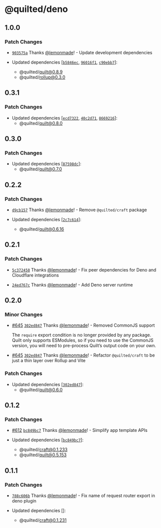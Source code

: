 # @quilted/deno

## 1.0.0

### Patch Changes

- [`903575a`](https://github.com/lemonmade/quilt/commit/903575a220b72095a8ed5bffd43ad5f1a44f40a8) Thanks [@lemonmade](https://github.com/lemonmade)! - Update development dependencies

- Updated dependencies [[`b5846ec`](https://github.com/lemonmade/quilt/commit/b5846ecea4cdf275c3d6837c3bd5c7ce7c6d990c), [`96016f1`](https://github.com/lemonmade/quilt/commit/96016f1102276bdae3ef4ff0fae7656c9f118d59), [`c90ebb7`](https://github.com/lemonmade/quilt/commit/c90ebb7fc1ad1c7de7b384bfe06102879de3c1f5)]:
  - @quilted/quilt@0.8.9
  - @quilted/rollup@0.3.0

## 0.3.1

### Patch Changes

- Updated dependencies [[`ecd7322`](https://github.com/lemonmade/quilt/commit/ecd7322637e54b5f34dfa310249d819e944c9171), [`40c2d71`](https://github.com/lemonmade/quilt/commit/40c2d71ec583c92266d2a7b5adec9cee8880b4ab), [`8669216`](https://github.com/lemonmade/quilt/commit/8669216a28c6d8b5b62d4f297ece8f44b8f9f3ae)]:
  - @quilted/quilt@0.8.0

## 0.3.0

### Patch Changes

- Updated dependencies [[`87598dc`](https://github.com/lemonmade/quilt/commit/87598dcca4d97835caed7152f646e9989c75d73b)]:
  - @quilted/quilt@0.7.0

## 0.2.2

### Patch Changes

- [`d9cb157`](https://github.com/lemonmade/quilt/commit/d9cb157784982ff32739d3d6284bc547186da250) Thanks [@lemonmade](https://github.com/lemonmade)! - Remove `@quilted/craft` package

- Updated dependencies [[`2c7c614`](https://github.com/lemonmade/quilt/commit/2c7c61486018b4192ef8d1f85ccd27ed7889f118)]:
  - @quilted/quilt@0.6.16

## 0.2.1

### Patch Changes

- [`5c372458`](https://github.com/lemonmade/quilt/commit/5c372458cb2db671ea40e1af29d3c49ca63d78ab) Thanks [@lemonmade](https://github.com/lemonmade)! - Fix peer dependencies for Deno and Cloudflare integrations

- [`24ed767c`](https://github.com/lemonmade/quilt/commit/24ed767c3e5b8617ab1a6db0ffd648bb2aabfda6) Thanks [@lemonmade](https://github.com/lemonmade)! - Add Deno server runtime

## 0.2.0

### Minor Changes

- [#645](https://github.com/lemonmade/quilt/pull/645) [`302ed847`](https://github.com/lemonmade/quilt/commit/302ed8479f9c035ef39d48137de958dba50690ca) Thanks [@lemonmade](https://github.com/lemonmade)! - Removed CommonJS support

  The `require` export condition is no longer provided by any package. Quilt only supports ESModules, so if you need to use the CommonJS version, you will need to pre-process Quilt’s output code on your own.

- [#645](https://github.com/lemonmade/quilt/pull/645) [`302ed847`](https://github.com/lemonmade/quilt/commit/302ed8479f9c035ef39d48137de958dba50690ca) Thanks [@lemonmade](https://github.com/lemonmade)! - Refactor `@quilted/craft` to be just a thin layer over Rollup and Vite

### Patch Changes

- Updated dependencies [[`302ed847`](https://github.com/lemonmade/quilt/commit/302ed8479f9c035ef39d48137de958dba50690ca)]:
  - @quilted/quilt@0.6.0

## 0.1.2

### Patch Changes

- [#612](https://github.com/lemonmade/quilt/pull/612) [`bc849bc7`](https://github.com/lemonmade/quilt/commit/bc849bc740318936656162fde851b784ed6ef78f) Thanks [@lemonmade](https://github.com/lemonmade)! - Simplify app template APIs

- Updated dependencies [[`bc849bc7`](https://github.com/lemonmade/quilt/commit/bc849bc740318936656162fde851b784ed6ef78f)]:
  - @quilted/craft@0.1.233
  - @quilted/quilt@0.5.153

## 0.1.1

### Patch Changes

- [`788c606b`](https://github.com/lemonmade/quilt/commit/788c606b4993cf8136d5743600a4ba52143d6738) Thanks [@lemonmade](https://github.com/lemonmade)! - Fix name of request router export in deno plugin

- Updated dependencies []:
  - @quilted/craft@0.1.231
